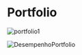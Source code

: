 # Portfolio

![portfolio1](https://github.com/rmdbarbosa/portfolio/assets/69510537/e00bf1c5-e55e-4d48-8e66-5137faa58d40)

![DesempenhoPortfolio](https://github.com/rmdbarbosa/portfolio/assets/69510537/369f67a0-08fa-45ce-80e3-70421956c34f)
